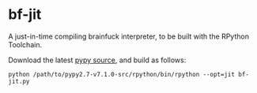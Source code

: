 # bf-jit

A just-in-time compiling brainfuck interpreter, to be built with the RPython Toolchain.

Download the latest [pypy source](C:\Tools\pypy2.7-v7.1.0-src\rpython\bin), and build as follows:

    python /path/to/pypy2.7-v7.1.0-src/rpython/bin/rpython --opt=jit bf-jit.py
